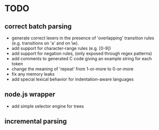 TODO
====

## correct batch parsing
- generate correct lexers in the presence of 'overlapping' transition
  rules (e.g. transitions on 'a' and on \w).
- add support for character-range rules (e.g. [0-9])
- add support for negation rules, (only exposed through regex patterns)
- add comments to generated C code giving an example string for each token
- change the meaning of 'repeat' from 1-or-more to 0-or-more
- fix any memory leaks
- add special lexical behavior for indentation-aware languages

## node.js wrapper
- add simple selector engine for trees

## incremental parsing